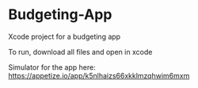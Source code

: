# Budgeting-App

Xcode project for a budgeting app

To run, download all files and open in xcode

Simulator for the app here: https://appetize.io/app/k5nlhaizs66xkklmzqhwim6mxm
